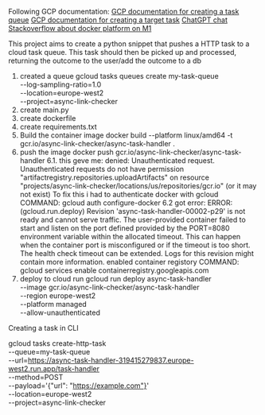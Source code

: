 Following GCP documentation: 
[GCP documentation for creating a task queue](https://cloud.google.com/tasks/docs/add-task-queue)
[GCP documentation for creating a target task](https://cloud.google.com/tasks/docs/creating-http-target-tasks)
[ChatGPT chat](https://chatgpt.com/share/67dab6c7-f3d0-800c-8525-b3034b64e09e)
[Stackoverflow about docker platform on M1](https://stackoverflow.com/questions/55662222/container-failed-to-start-failed-to-start-and-then-listen-on-the-port-defined-b)

This project aims to create a python snippet that pushes a HTTP task to a cloud task queue.
This task should then be picked up and processed, returning the outcome to the user/add the outcome to a db

1. created a queue
gcloud tasks queues create my-task-queue \
    --log-sampling-ratio=1.0 \
    --location=europe-west2 \
    --project=async-link-checker
2. create main.py
3. create dockerfile
4. create requirements.txt
5. Build the container image
docker build --platform linux/amd64 -t gcr.io/async-link-checker/async-task-handler .
6. push the image
docker push gcr.io/async-link-checker/async-task-handler
6.1. this geve me: denied: Unauthenticated request. Unauthenticated requests do not have permission "artifactregistry.repositories.uploadArtifacts" on resource "projects/async-link-checker/locations/us/repositories/gcr.io" (or it may not exist)
To fix this i had to authenticate docker with gcloud
COMMAND: gcloud auth configure-docker
6.2 got error: ERROR: (gcloud.run.deploy) Revision 'async-task-handler-00002-p29' is not ready and cannot serve traffic. The user-provided container failed to start and listen on the port defined provided by the PORT=8080 environment variable within the allocated timeout. This can happen when the container port is misconfigured or if the timeout is too short. The health check timeout can be extended. Logs for this revision might contain more information.
enabled container registory
COMMAND: gcloud services enable containerregistry.googleapis.com
7. deploy to cloud run 
gcloud run deploy async-task-handler \
    --image gcr.io/async-link-checker/async-task-handler \
    --region europe-west2 \
    --platform managed \
    --allow-unauthenticated



Creating a task in CLI

gcloud tasks create-http-task \
    --queue=my-task-queue \
    --url=https://async-task-handler-319415279837.europe-west2.run.app/task-handler \
    --method=POST \
    --payload='{"url": "https://example.com"}' \
    --location=europe-west2 \
    --project=async-link-checker
